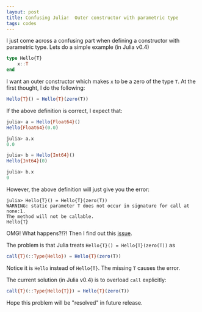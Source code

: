 ```yaml
---
layout: post
title: Confusing Julia!	 Outer constructor with parametric type
tags: codes
---
```


I just come across a confusing part when defining a constructor with parametric type.
Lets do a simple example (in Julia v0.4)

```julia
type Hello{T}
	x::T
end
```

I want an outer constructor which makes `x` to be a zero of the type `T`. At the first thought, I do the following:

```julia
Hello{T}() = Hello{T}(zero(T))
```

If the above definition is correct, I expect that:

```julia
julia> a = Hello{Float64}()
Hello{Float64}(0.0)

julia> a.x
0.0

julia> b = Hello{Int64}()
Hello{Int64}(0)

julia> b.x
0
```

However, the above definition will just give you the error:

```
julia> Hello{T}() = Hello{T}(zero(T))
WARNING: static parameter T does not occur in signature for call at none:1.
The method will not be callable.
Hello{T}
```

OMG! What happens?!?! Then I find out this [issue](https://github.com/JuliaLang/julia/issues/11310).

The problem is that Julia treats `Hello{T}() = Hello{T}(zero(T))` as

```julia
call{T}(::Type{Hello}) = Hello{T}(zero(T))
```
Notice it is `Hello` instead of `Hello{T}`. The missing `T` causes the error.

The current solution (in Julia v0.4) is to overload `call` explicitly:

```julia
call{T}(::Type{Hello{T}}) = Hello{T}(zero(T))
```

Hope this problem will be "resolved" in future release.